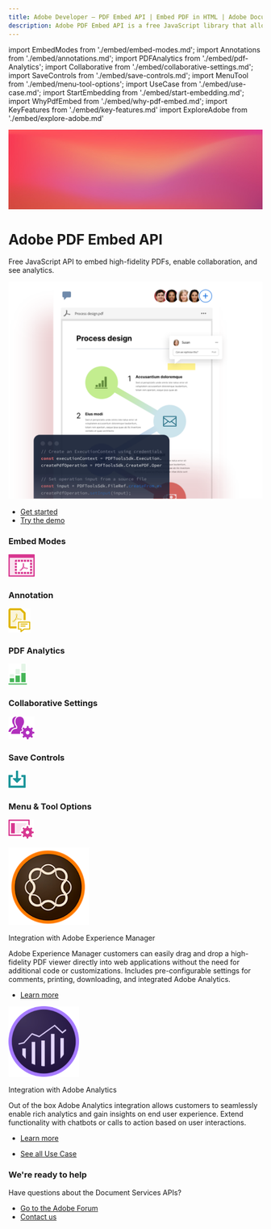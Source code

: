 ```yaml
---
title: Adobe Developer — PDF Embed API | Embed PDF in HTML | Adobe Document Services
description: Adobe PDF Embed API is a free JavaScript library that allows you to quickly and easily embed PDFs in web applications with only a few lines of code. Learn more now.
---
```


import EmbedModes from './embed/embed-modes.md';
import Annotations from './embed/annotations.md';
import PDFAnalytics from './embed/pdf-Analytics';
import Collaborative from './embed/collaborative-settings.md';
import SaveControls from './embed/save-controls.md';
import MenuTool from './embed/menu-tool-options';
import UseCase from './embed/use-case.md';
import StartEmbedding from './embed/start-embedding.md';
import WhyPdfEmbed from './embed/why-pdf-embed.md';
import KeyFeatures from './embed/key-features.md'
import ExploreAdobe from './embed/explore-adobe.md'



<Hero slots="image, heading, text, assets, buttons" customLayout variant="fullwidth" background="rgb(250, 105, 85)" className="homeHeroAssetImg"/>

![](images/bg-hero-doc-gen.jpeg)

# Adobe PDF Embed API

Free JavaScript API to embed high-fidelity PDFs, enable collaboration, and see analytics.


![embed](images/pdf-embed.png)

- [Get started](/src/pages/gettingstarted.md)
- [Try the demo](https://www.adobe.com/go/pdfEmbedAPI_demo) 



<WrapperComponent slots="content" theme="light"/>

<WhyPdfEmbed />


<WrapperComponent slots="content" theme="dark" background="rgb(31, 42, 73)"/>

<KeyFeatures />

<TabsBlock orientation="vertical" slots="heading, image, content"  repeat="6" theme="dark"  className='bgBlue code-block-0' />

### Embed Modes

![embed](images/embed.svg)

<EmbedModes />

### Annotation

![annotation](images/annotations.svg)

<Annotations />


### PDF Analytics

![analytics](images/analytics-green.svg)

<PDFAnalytics />

### Collaborative Settings

![collaborative](images/collaborative_settings.svg)

<Collaborative />

### Save Controls

![savecontrols](images/save_control.svg)

<SaveControls />

### Menu & Tool Options

![menu-options](images/menu_tool_options.svg)

<MenuTool />


<Carousel slots="image,heading, text, buttons" repeat="2"  theme="lightest" enableNavigation imageStyle="height:250px;width:250px;margin:auto !important;" className="vertical-padding" />

![Integration](images/adobe_exerience_manager_logo@2x.png)

Integration with Adobe Experience Manager  

Adobe Experience Manager customers can easily drag and drop a high-fidelity PDF viewer directly into web applications without the need for additional code or customizations. Includes pre-configurable settings for comments, printing, downloading, and integrated Adobe Analytics.

* [Learn more](https://www.aemcomponents.dev/content/core-components-examples/library/page-authoring/pdf-viewer.html)


![Analytics](images/adobe-analytics@2x.png)

Integration with Adobe Analytics  

Out of the box Adobe Analytics integration allows customers to seamlessly enable rich analytics and gain insights on end user experience. Extend functionality with chatbots or calls to action based on user interactions.

 
* [Learn more](https://medium.com/adobetech/pdf-analytics-get-insights-on-embedded-pdfs-on-your-website-44e6a314fb1f)


<WrapperComponent slots="content" theme="light"/>

<StartEmbedding/>



<WrapperComponent slots="content" theme="lightest"/>

<UseCase />


<TextBlock slots="buttons" isCentered theme="lightest" className='margin-top-zero'/>

* [See all Use Case](/src/pages/use-cases)



<WrapperComponent slots="content" theme="light"/>

<ExploreAdobe />


 
<SummaryBlock slots=" heading, text, buttons"  theme='lightest' className="vertical-padding"/>

### We're ready to help    

Have questions about the Document Services APIs? 

* [Go to the Adobe Forum](https://www.adobe.com/go/pdftoolsapi_forum)
* [Contact us](https://www.adobe.com/go/pdftoolsapi_requestform)



